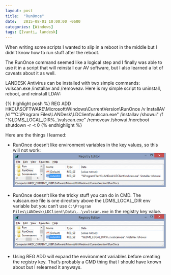 ```yaml
---
layout: post
title:  "RunOnce"
date:   2015-08-01 10:00:00 -0600
categories: [Windows]
tags: [Ivanti, landesk]
---
```


When writing some scripts I wanted to slip in a reboot in the middle but I didn’t know how to run stuff after the reboot.

The RunOnce command seemed like a logical step and I finally was able to use it in a script that will reinstall our AV software, but I also learned a lot of caveats about it as well.

LANDESK Antivirus can be installed with two simple commands: vulscan.exe /installav and /removeav. Here is my simple script to uninstall, reboot, and reinstall LDAV:

{% highlight posh %}
REG ADD HKCU\SOFTWARE\Microsoft\Windows\CurrentVersion\RunOnce /v InstallAV /d "\"C:\Program Files\LANDesk\LDClient\vulscan.exe\" /installav /showui" /f
"%LDMS_LOCAL_DIR%\..\vulscan.exe" /removeav /showui /noreboot
shutdown -r -t 0
{% endhighlight %}

Here are the things I learned:

* RunOnce doesn’t like environment variables in the key values, so this will not work:
  ![pic](/assets/2015/08/runonce1.png)

* RunOnce doesn’t like the tricky stuff you can do in CMD. The vulscan.exe file is one directory above the LDMS_LOCAL_DIR env variable but you can’t use `C:\Program Files\LANDesk\LDClient\Data\..\vulscan.exe` in the registry key value.
  ![pic](/assets/2015/08/runonce2.png)

* Using REG ADD will expand the environment variables before creating the registry key. That’s probably a CMD thing that I should have known about but I relearned it anyways.
